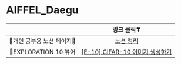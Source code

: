 # AIFFEL_Daegu

||링크 클릭❣|
|:---:|:---:|
|💜개인 공부용 노션 페이지💜|[노션 정리](https://lovely-sand-5da.notion.site/431306285c1b4089988411fdff939a65)|
|💌EXPLORATION 10 뷰어|[[E-10] CIFAR-10 이미지 생성하기](https://nbviewer.org/github/Seona056/AIFFEL_Daegu/blob/main/%5BE-10%5D%20CIFAR-10%20%EC%9D%B4%EB%AF%B8%EC%A7%80%20%EC%83%9D%EC%84%B1%ED%95%98%EA%B8%B0.ipynb)|




